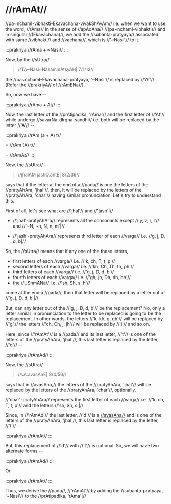 # //rAmAt//

//pa~nchamI-vibhakti-Ekavachana-vivakShAyAm// i.e. when we want to use
the word, //rAma// in the sense of //apAdAna// //(pa~nchamI-vibhakti)//
and in singular //(Ekavachana)//, we add the //subanta-pratyaya//
associated with same //vibhakti// and //vachana//, which is
//'~Nasi',// to it.

:::prakriya
//rAma + ~Nasi//
:::

Now, by the //sUtra// --

> //TA~Nasi~NasaminAtsyAH| 7/1/12//

the //pa~nchamI-Ekavachana-pratyaya, '~Nasi'// is replaced by //'At'//
\[Refer the [//prakriyA// of
//rAmENa//](#/subanta/raama-sabdah/raama-3-1)].

So, now we have --

:::prakriya
//rAma + At//
:::

<!--anEkAlshitsarvasya-->

Now, the last letter of the //prAtipadika, 'rAma'// and the first letter
of //'At'// while undergo //savarNa-dIrgha-sandhi// i.e. both will be
replaced by the letter //'A'// --

:::prakriya
//rAm (a + A) t//

= //rAm (A) t//

= //rAmAt//
:::

Now, the //sUtra// --

> //jhalAM jashO.antE| 8/2/39//

says that if the letter at the end of a //pada// is one the letters of
the //pratyAhAra, 'jhal'//, then, it will be replaced by the letters of
the //pratyAhAra, 'char'// having similar pronunciation. Let's try to
understand this.

First of all, let's see what are //'jhal'// and //'jash'|//

- //'jhal'-pratyAhAra// represents all the consonants except //'y, v,
  r, l'// and //'~N, ~n, N, n, m'|//

- //'jash'-pratyAhAra// represents third letter of each //varga// i.e.
  //g, j, D, d, b|//

So, the //sUtra// means that if any one of the these letters,

- first letters of each //varga// i.e. //'k, ch, T, t, p'//
- second letters of each //varga// i.e. //'kh, Ch, Th, th, ph'//
- third letters of each //varga// i.e. //'g, j, D, d, b'//
- fourth letters of each //varga// i.e. //'gh, jh, Dh, dh, bh'//
- the //UShmANa// i.e. //'sh, Sh, s, h'//

come at the end a //pada//, then that letter will be replaced by a
letter out of //'g, j, D, d, b'|//

But, can any letter out of the //'g, j, D, d, b'// be the replacement?
No, only a letter similar in pronunciation to the letter to be replaced
is going to be the replacement. In other words, the letters //'k, kh, g,
gh'// will be replaced by //'g',// the letters //'ch, Ch, j, jh'// will
be replaced by //'j'// and so on.

Here, since //'rAmAt'// is a //pada// and its last letter, //'t'// is
one of the letters of the //pratyAhAra, 'jhal'//, this last letter
is replaced by the letter, //'d'// --

:::prakriya
//rAmAd//
:::

Now, the //sUtra// --

> //vA.avasAnE| 8/4/56//

says that in //avasAna,// the letters of the //pratyAhAra, 'jhal'// will
be replaced by the letters of the //pratyAhAra, 'char'//, optionally.

//'char'-pratyAhAra// represents the first letter of each //varga// i.e.
//'k, ch, T, t, p'// and the letters //'sh, Sh, s'|//

Since, in //'rAmAd'// the last letter, //'d'// is a
[//avasAna//](#/subanta/general/avasana) and is one of the
letters of the //pratyAhAra, 'jhal'//, this last letter is replaced
by the letter, //'t'// --

:::prakriya
//rAmAt//
:::

But, this replacement of //'d'// with //'t'// is optional. So, we will
have two alternate forms --

:::prakriya
//rAmAd//
:::

Or

:::prakriya
//rAmAt//
:::

Thus, we derive the //pada//, //'rAmAt'// by adding the
//subanta-pratyaya, '~Nasi'// to the //prAtipadika, 'rAma'|//
<!--stackedit_data:
eyJoaXN0b3J5IjpbLTc3NjYzMzgzM119
-->
